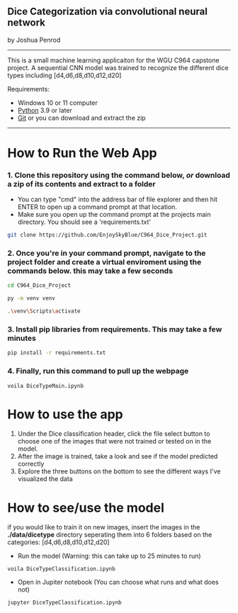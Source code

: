 ## Dice Categorization via convolutional neural network
by Joshua Penrod 
___
This is a small machine learning applicaiton for the WGU C964 capstone project. A sequential CNN model was trained to recognize the different dice types including [d4,d6,d8,d10,d12,d20]


Requirements:

-  Windows 10 or 11 computer
- [Python](https://www.python.org/downloads/) 3.9 or later 
- [Git](https://git-scm.com/downloads) or you can download and extract the zip

___

# How to Run the Web App
### 1. Clone this repository using the command below, *or* download a zip of its contents and extract to a folder
-  You can type  "cmd" into the address bar of file explorer and then hit ENTER to open up a command prompt at that location. 
- Make sure you open up the command prompt at the projects main directory. You should see a 'requirements.txt'
```bash
git clone https://github.com/EnjoySkyBlue/C964_Dice_Project.git
```

### 2. Once you're in your command prompt, navigate to the project folder and create a virtual enviroment using the commands below. this may take a few seconds
```bash
cd C964_Dice_Project
```

```bash
py -m venv venv
```
```bash
.\venv\Scripts\activate
```
### 3. Install pip libraries from requirements. This may take a few minutes

```bash
pip install -r requirements.txt
```
### 4. Finally, run this command to pull up the webpage

```bash
voila DiceTypeMain.ipynb
```
# How to use the app

1. Under the Dice classification header, click the file select button to choose one of the images that were not trained or tested on in the model.  
2. After the image is trained, take a look and see if the model predicted correctly
3. Explore the three buttons on the bottom to see the different ways I've visualized the data

# How to see/use the model
if you would like to train it on new images, insert the images in the **./data/dicetype** directory seperating them into 6 folders based on the categories: [d4,d6,d8,d10,d12,d20]
- Run the model (Warning: this can take up to 25 minutes to run)
```
voila DiceTypeClassification.ipynb
```
- Open in Jupiter notebook (You can choose what runs and what does not)
```
jupyter DiceTypeClassification.ipynb
```